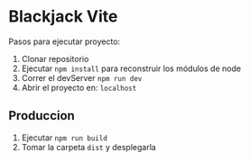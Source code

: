 # Blackjack Vite

Pasos para ejecutar proyecto:

1. Clonar repositorio
2. Ejecutar ```npm install``` para reconstruir los módulos de node
3. Correr el devServer ```npm run dev```
4. Abrir el proyecto en: ```localhost```

## Produccion
1. Ejecutar ```npm run build```
2. Tomar la carpeta ```dist``` y desplegarla